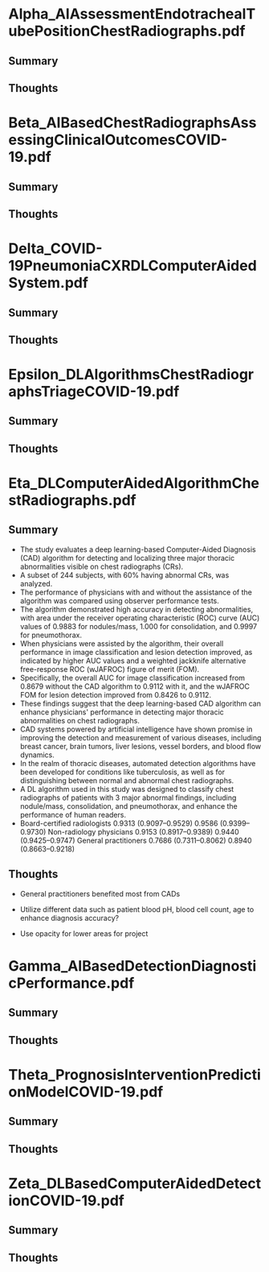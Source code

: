 # Alpha_AIAssessmentEndotrachealTubePositionChestRadiographs.pdf

## Summary

## Thoughts

# Beta_AIBasedChestRadiographsAssessingClinicalOutcomesCOVID-19.pdf

## Summary

## Thoughts

# Delta_COVID-19PneumoniaCXRDLComputerAidedSystem.pdf

## Summary

## Thoughts

# Epsilon_DLAlgorithmsChestRadiographsTriageCOVID-19.pdf

## Summary

## Thoughts

# Eta_DLComputerAidedAlgorithmChestRadiographs.pdf

## Summary

- The study evaluates a deep learning-based Computer-Aided Diagnosis (CAD) algorithm for detecting and localizing three major thoracic abnormalities visible on chest radiographs (CRs).
- A subset of 244 subjects, with 60% having abnormal CRs, was analyzed. 
- The performance of physicians with and without the assistance of the algorithm was compared using observer performance tests.
- The algorithm demonstrated high accuracy in detecting abnormalities, with area under the receiver operating characteristic (ROC) curve (AUC) values of 0.9883 for nodules/mass, 1.000 for consolidation, and 0.9997 for pneumothorax. 
- When physicians were assisted by the algorithm, their overall performance in image classification and lesion detection improved, as indicated by higher AUC values and a weighted jackknife alternative free-response ROC (wJAFROC) figure of merit (FOM). 
- Specifically, the overall AUC for image classification increased from 0.8679 without the CAD algorithm to 0.9112 with it, and the wJAFROC FOM for lesion detection improved from 0.8426 to 0.9112.
- These findings suggest that the deep learning-based CAD algorithm can enhance physicians' performance in detecting major thoracic abnormalities on chest radiographs.
- CAD systems powered by artificial intelligence have shown promise in improving the detection and measurement of various diseases, including breast cancer, brain tumors, liver lesions, vessel borders, and blood flow dynamics. 
- In the realm of thoracic diseases, automated detection algorithms have been developed for conditions like tuberculosis, as well as for distinguishing between normal and abnormal chest radiographs. 
- A DL algorithm  used in this study was designed to classify chest radiographs of patients with 3 major abnormal findings, including nodule/mass, consolidation, and pneumothorax, and enhance the performance of human readers.
- Board-certified radiologists 0.9313 (0.9097–0.9529) 0.9586 (0.9399–0.9730) 
Non-radiology physicians 0.9153 (0.8917–0.9389) 0.9440 (0.9425–0.9747)
General practitioners 0.7686 (0.7311–0.8062) 0.8940 (0.8663–0.9218)

## Thoughts

- General practitioners benefited most from CADs

- Utilize different data such as patient blood pH, blood cell count, age to enhance diagnosis accuracy?

- Use opacity for lower areas for project

# Gamma_AIBasedDetectionDiagnosticPerformance.pdf

## Summary

## Thoughts

# Theta_PrognosisInterventionPredictionModelCOVID-19.pdf

## Summary

## Thoughts

# Zeta_DLBasedComputerAidedDetectionCOVID-19.pdf

## Summary

## Thoughts